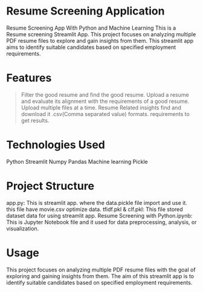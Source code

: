 # Resume Screening Application
Resume Screening App With Python and Machine Learning This is a Resume screening Streamlit App. This project focuses on analyzing multiple PDF resume files to explore and gain insights from them. This streamlit app aims to identify suitable candidates based on specified employment requirements.
# Features
>Filter the good resume and find the good resume.
>Upload a resume and evaluate its alignment with the requirements of a good resume.
>Upload multiple files at a time.
>Resume Related insights find and download it .csv(Comma separated value) formats.
requirements to get results.
# Technologies Used
Python
Streamlit
Numpy
Pandas
Machine learning
Pickle
# Project Structure
app.py: This is streamlit app. where the data.pickle file import and use it. this file have movie.csv optimize data.
tfidf.pkl & clf.pkl: This file stored dataset data for using streamlit app.
Resume Screening with Python.ipynb: This is Jupyter Notebook file and it used for data preprocessing, analysis, or visualization.
# Usage
This project focuses on analyzing multiple PDF resume files with the goal of exploring and gaining insights from them. The aim of this streamlit app is to identify suitable candidates based on specified employment requirements.
